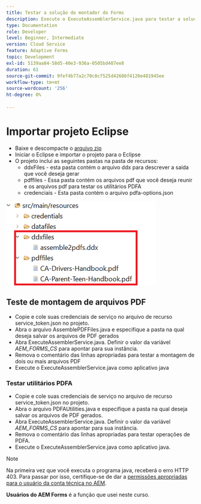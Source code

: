 ```yaml
---
title: Testar a solução do montador do Forms
description: Execute o ExecuteAssemblerService.java para testar a solução
type: Documentation
role: Developer
level: Beginner, Intermediate
version: Cloud Service
feature: Adaptive Forms
topic: Development
exl-id: 5139aa84-58d5-40e3-936a-0505bd407ee8
duration: 61
source-git-commit: 9fef4b77a2c70c8cf525d42686f4120e481945ee
workflow-type: tm+mt
source-wordcount: '256'
ht-degree: 0%

---
```


# Importar projeto Eclipse

* Baixe e descompacte o [arquivo zip](./assets/pdf-manipulation.zip)
* Iniciar o Eclipse e importar o projeto para o Eclipse
* O projeto inclui as seguintes pastas na pasta de recursos:
   * ddxFiles - esta pasta contém o arquivo ddx para descrever a saída que você deseja gerar
   * pdffiles - Essa pasta contém os arquivos pdf que você deseja reunir e os arquivos pdf para testar os utilitários PDFA
   * credenciais - Esta pasta contém o arquivo pdfa-options.json

![arquivo-recursos](./assets/resources.png)

## Teste de montagem de arquivos PDF

* Copie e cole suas credenciais de serviço no arquivo de recurso service_token.json no projeto.
* Abra o arquivo AssemblePDFFiles.java e especifique a pasta na qual deseja salvar os arquivos de PDF gerados
* Abra ExecuteAssemblerService.java. Definir o valor da variável _AEM_FORMS_CS_ para apontar para sua instância.
* Remova o comentário das linhas apropriadas para testar a montagem de dois ou mais arquivos PDF
* Execute o ExecuteAssemblerService.java como aplicativo java

### Testar utilitários PDFA

* Copie e cole suas credenciais de serviço no arquivo de recurso service_token.json no projeto.
* Abra o arquivo PDFAUtilities.java e especifique a pasta na qual deseja salvar os arquivos de PDF gerados.
* Abra ExecuteAssemblerService.java. Definir o valor da variável _AEM_FORMS_CS_ para apontar para sua instância.
* Remova o comentário das linhas apropriadas para testar operações de PDFA.
* Execute o ExecuteAssemblerService.java como aplicativo java.



>[!NOTE]
> Na primeira vez que você executa o programa java, receberá o erro HTTP 403. Para passar por isso, certifique-se de dar a [permissões apropriadas para o usuário da conta técnica no AEM](https://experienceleague.adobe.com/docs/experience-manager-learn/getting-started-with-aem-headless/authentication/service-credentials.html?lang=en#configure-access-in-aem).

**Usuários do AEM Forms** é a função que usei neste curso.
